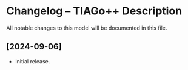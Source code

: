 # Changelog – TIAGo++ Description

All notable changes to this model will be documented in this file.

## [2024-09-06]
- Initial release.
